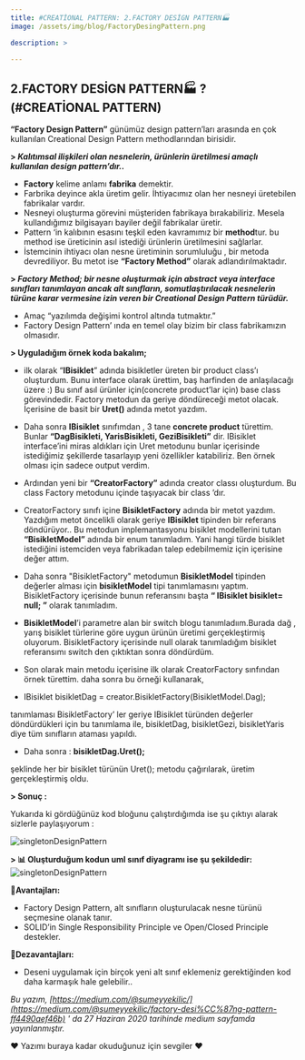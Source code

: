 ```yaml
---
title: #CREATİONAL PATTERN: 2.FACTORY DESİGN PATTERN🏭
image: /assets/img/blog/FactoryDesingPattern.png

description: >

---
```

## 2.FACTORY DESİGN PATTERN🏭 ? (#CREATİONAL PATTERN)

**“Factory Design Pattern”** günümüz design pattern’ları arasında en çok kullanılan Creational Design Pattern methodlarından birisidir.

**> _Kalıtımsal ilişkileri olan nesnelerin, ürünlerin üretilmesi amaçlı kullanılan design pattern’dır.._**

-   **Factory** kelime anlamı **fabrika** demektir.
-   Farbrika deyince akla üretim gelir. İhtiyacımız olan her nesneyi üretebilen fabrikalar vardır.
-   Nesneyi oluşturma görevini müşteriden fabrikaya bırakabiliriz. Mesela kullandığımız bilgisayarı bayiler değil fabrikalar üretir.
-   Pattern ‘in kalıbının esasını teşkil eden kavramımız bir **method**tur. bu method ise üreticinin asıl istediği ürünlerin üretilmesini sağlarlar.
-   İstemcinin ihtiyacı olan nesne üretiminin sorumluluğu , bir metoda devrediliyor. Bu metot ise **“Factory Method”** olarak adlandırılmaktadır.

**> _Factory Method; bir nesne oluşturmak için abstract veya interface sınıfları tanımlayan ancak alt sınıfların, somutlaştırılacak nesnelerin türüne karar vermesine izin veren bir Creational Design Pattern türüdür._**

-   Amaç “yazılımda değişimi kontrol altında tutmaktır.”
-   Factory Design Pattern’ ında en temel olay bizim bir class fabrikamızın olmasıdır.

**> Uyguladığım örnek koda bakalım;**


<script src="https://gist.github.com/sumeyyekilic/0be860b57a86cc2405b401b8c15a5fa3.js"></script>

-   ilk olarak “**IBisiklet**” adında bisikletler üreten bir product class’ı oluşturdum. Bunu interface olarak ürettim, baş harfinden de anlaşılacağı üzere :) Bu sınıf asıl ürünler için(concrete product’lar için) base class görevindedir. Factory metodun da geriye döndüreceği metot olacak. İçerisine de basit bir **Uret()** adında metot yazdım.

-   Daha sonra **IBisiklet** sınıfımdan , 3 tane **concrete product** türettim. Bunlar **“DagBisikleti, YarisBisikleti, GeziBisikleti”** dir. IBisiklet interface’ini miras aldıkları için Uret metodunu bunlar içerisinde istediğimiz şekillerde tasarlayıp yeni özellikler katabiliriz. Ben örnek olması için sadece output verdim.

-   Ardından yeni bir **“CreatorFactory”** adında creator classı oluşturdum. Bu class Factory metodunu içinde taşıyacak bir class ’dır.

-   CreatorFactory sınıfı içine **BisikletFactory** adında bir metot yazdım. Yazdığım metot öncelikli olarak geriye **IBisiklet** tipinden bir referans döndürüyor.. Bu metodun implemantasyonu bisiklet modellerini tutan **“BisikletModel”** adında bir enum tanımladım. Yani hangi türde bisiklet istediğini istemciden veya fabrikadan talep edebilmemiz için içerisine değer attım.

-   Daha sonra "BisikletFactory" metodumun **BisikletModel** tipinden değerler alması için **bisikletModel** tipi tanımlamasını yaptım. BisikletFactory içerisinde bunun referansını başta **“ IBisiklet bisiklet= null; ”** olarak tanımladım.

-   **BisikletModel**’i parametre alan bir switch blogu tanımladıım.Burada dağ , yarış bisiklet türlerine göre uygun ürünün üretimi gerçekleştirmiş oluyorum. BisikletFactory içerisinde null olarak tanımladığım bisiklet referansımı switch den çıktıktan sonra döndürdüm.

-   Son olarak main metodu içerisine ilk olarak CreatorFactory sınfından örnek türettim. daha sonra bu örneği kullanarak,

-   IBisiklet bisikletDag = creator.BisikletFactory(BisikletModel.Dag);

tanımlaması BisikletFactory’ ler geriye IBisiklet türünden değerler döndürdükleri için bu tanımlama ile, bisikletDag, bisikletGezi, bisikletYaris diye tüm sınıfların ataması yapıldı.

-   Daha sonra : **bisikletDag.Uret();**

şeklinde her bir bisiklet türünün Uret(); metodu çağırılarak, üretim gerçekleştirmiş oldu.

**> Sonuç :**

Yukarıda ki gördüğünüz kod bloğunu çalıştırdığımda ise şu çıktıyı alarak sizlerle paylaşıyorum :

![singletonDesignPattern](/assets/img/blog/fdp.png)

**> 📊 Oluşturduğum kodun uml sınıf diyagramı ise şu şekildedir:**
![singletonDesignPattern](/assets/img/blog/FactoryDesingPattern2.jpg)


**📌Avantajları:**

-   Factory Design Pattern, alt sınıfların oluşturulacak nesne türünü seçmesine olanak tanır.
-   SOLID’in Single Responsibility Principle ve Open/Closed Principle destekler.

**📌Dezavantajları:**

-   Deseni uygulamak için birçok yeni alt sınıf eklemeniz gerektiğinden kod daha karmaşık hale gelebilir..

_Bu yazım, [https://medium.com/@sumeyyekilic/](https://medium.com/@sumeyyekilic/factory-desi%CC%87ng-pattern-ff4490aef46b) ' da 27 Haziran 2020 tarihinde medium sayfamda yayınlanmıştır._

❤ Yazımı buraya kadar okuduğunuz için sevgiler ❤